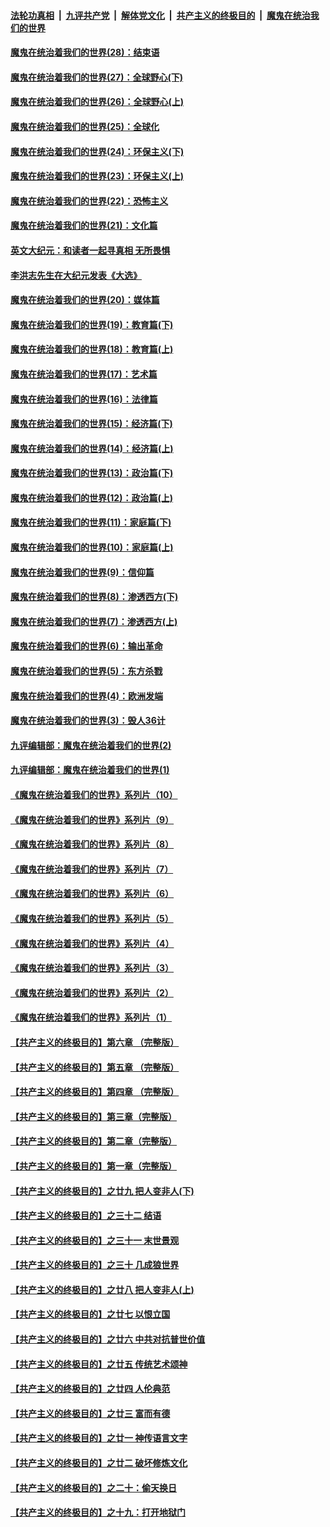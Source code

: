 ####  [法轮功真相](../../../../basic/blob/master/README.md?t=03180401) &nbsp;|&nbsp; [九评共产党](../../../../9ping.md/blob/master/README.md?t=03180401) &nbsp;|&nbsp; [解体党文化](../../../../jtdwh.md/blob/master/README.md?t=03180401)  &nbsp;|&nbsp; [共产主义的终极目的](../../../../gczydzjmd.md/blob/master/README.md?t=03180401) &nbsp;|&nbsp; [魔鬼在统治我们的世界](../../../../mgztzwmdsj.md/blob/master/README.md?t=03180401) 

#### [魔鬼在统治着我们的世界(28)：结束语](../pages/nsc422/n10936246.md?t=03180401) 

#### [魔鬼在统治着我们的世界(27)：全球野心(下)](../pages/nsc422/n10928319.md?t=03180401) 

#### [魔鬼在统治着我们的世界(26)：全球野心(上)](../pages/nsc422/n10900318.md?t=03180401) 

#### [魔鬼在统治着我们的世界(25)：全球化](../pages/nsc422/n10788205.md?t=03180401) 

#### [魔鬼在统治着我们的世界(24)：环保主义(下)](../pages/nsc422/n10695307.md?t=03180401) 

#### [魔鬼在统治着我们的世界(23)：环保主义(上)](../pages/nsc422/n10688613.md?t=03180401) 

#### [魔鬼在统治着我们的世界(22)：恐怖主义](../pages/nsc422/n10614727.md?t=03180401) 

#### [魔鬼在统治着我们的世界(21)：文化篇](../pages/nsc422/n10597706.md?t=03180401) 

#### [英文大纪元：和读者一起寻真相 无所畏惧](../pages/nsc422/n12542027.md?t=03180401) 

#### [李洪志先生在大纪元发表《大选》](../pages/nsc422/n12534746.md?t=03180401) 

#### [魔鬼在统治着我们的世界(20)：媒体篇](../pages/nsc422/n10586579.md?t=03180401) 

#### [魔鬼在统治着我们的世界(19)：教育篇(下)](../pages/nsc422/n10564808.md?t=03180401) 

#### [魔鬼在统治着我们的世界(18)：教育篇(上)](../pages/nsc422/n10526970.md?t=03180401) 

#### [魔鬼在统治着我们的世界(17)：艺术篇](../pages/nsc422/n10499093.md?t=03180401) 

#### [魔鬼在统治着我们的世界(16)：法律篇](../pages/nsc422/n10485969.md?t=03180401) 

#### [魔鬼在统治着我们的世界(15)：经济篇(下)](../pages/nsc422/n10469975.md?t=03180401) 

#### [魔鬼在统治着我们的世界(14)：经济篇(上)](../pages/nsc422/n10457370.md?t=03180401) 

#### [魔鬼在统治着我们的世界(13)：政治篇(下)](../pages/nsc422/n10448270.md?t=03180401) 

#### [魔鬼在统治着我们的世界(12)：政治篇(上)](../pages/nsc422/n10444576.md?t=03180401) 

#### [魔鬼在统治着我们的世界(11)：家庭篇(下)](../pages/nsc422/n10440961.md?t=03180401) 

#### [魔鬼在统治着我们的世界(10)：家庭篇(上)](../pages/nsc422/n10435448.md?t=03180401) 

#### [魔鬼在统治着我们的世界(9)：信仰篇](../pages/nsc422/n10432159.md?t=03180401) 

#### [魔鬼在统治着我们的世界(8)：渗透西方(下)](../pages/nsc422/n10429603.md?t=03180401) 

#### [魔鬼在统治着我们的世界(7)：渗透西方(上)](../pages/nsc422/n10426013.md?t=03180401) 

#### [魔鬼在统治着我们的世界(6)：输出革命](../pages/nsc422/n10421536.md?t=03180401) 

#### [魔鬼在统治着我们的世界(5)：东方杀戮](../pages/nsc422/n10417707.md?t=03180401) 

#### [魔鬼在统治着我们的世界(4)：欧洲发端](../pages/nsc422/n10414890.md?t=03180401) 

#### [魔鬼在统治着我们的世界(3)：毁人36计](../pages/nsc422/n10411583.md?t=03180401) 

#### [九评编辑部：魔鬼在统治着我们的世界(2)](../pages/nsc422/n10410036.md?t=03180401) 

#### [九评编辑部：魔鬼在统治着我们的世界(1)](../pages/nsc422/n10406825.md?t=03180401) 

#### [《魔鬼在统治着我们的世界》系列片（10）](../pages/nsc422/n12292670.md?t=03180401) 

#### [《魔鬼在统治着我们的世界》系列片（9）](../pages/nsc422/n12290859.md?t=03180401) 

#### [《魔鬼在统治着我们的世界》系列片（8）](../pages/nsc422/n12287445.md?t=03180401) 

#### [《魔鬼在统治着我们的世界》系列片（7）](../pages/nsc422/n12283425.md?t=03180401) 

#### [《魔鬼在统治着我们的世界》系列片（6）](../pages/nsc422/n12282314.md?t=03180401) 

#### [《魔鬼在统治着我们的世界》系列片（5）](../pages/nsc422/n12281419.md?t=03180401) 

#### [《魔鬼在统治着我们的世界》系列片（4）](../pages/nsc422/n12274024.md?t=03180401) 

#### [《魔鬼在统治着我们的世界》系列片（3）](../pages/nsc422/n12271322.md?t=03180401) 

#### [《魔鬼在统治着我们的世界》系列片（2）](../pages/nsc422/n12269049.md?t=03180401) 

#### [《魔鬼在统治着我们的世界》系列片（1）](../pages/nsc422/n12267575.md?t=03180401) 

#### [【共产主义的终极目的】第六章 （完整版）](../pages/nsc422/n11428913.md?t=03180401) 

#### [【共产主义的终极目的】第五章 （完整版）](../pages/nsc422/n11428912.md?t=03180401) 

#### [【共产主义的终极目的】第四章 （完整版）](../pages/nsc422/n11428907.md?t=03180401) 

#### [【共产主义的终极目的】第三章（完整版）](../pages/nsc422/n11428848.md?t=03180401) 

#### [【共产主义的终极目的】第二章（完整版）](../pages/nsc422/n11428831.md?t=03180401) 

#### [【共产主义的终极目的】第一章（完整版）](../pages/nsc422/n11417651.md?t=03180401) 

#### [【共产主义的终极目的】之廿九 把人变非人(下)](../pages/nsc422/n11344140.md?t=03180401) 

#### [【共产主义的终极目的】之三十二 结语](../pages/nsc422/n11360535.md?t=03180401) 

#### [【共产主义的终极目的】之三十一 末世景观](../pages/nsc422/n11351129.md?t=03180401) 

#### [【共产主义的终极目的】之三十 几成狼世界](../pages/nsc422/n11348280.md?t=03180401) 

#### [【共产主义的终极目的】之廿八 把人变非人(上)](../pages/nsc422/n11340492.md?t=03180401) 

#### [【共产主义的终极目的】之廿七 以恨立国](../pages/nsc422/n11336944.md?t=03180401) 

#### [【共产主义的终极目的】之廿六 中共对抗普世价值](../pages/nsc422/n11324785.md?t=03180401) 

#### [【共产主义的终极目的】之廿五 传统艺术颂神](../pages/nsc422/n11296396.md?t=03180401) 

#### [【共产主义的终极目的】之廿四 人伦典范](../pages/nsc422/n11296397.md?t=03180401) 

#### [【共产主义的终极目的】之廿三 富而有德](../pages/nsc422/n11283598.md?t=03180401) 

#### [【共产主义的终极目的】之廿一 神传语言文字](../pages/nsc422/n11263265.md?t=03180401) 

#### [【共产主义的终极目的】之廿二 破坏修炼文化](../pages/nsc422/n11245728.md?t=03180401) 

#### [【共产主义的终极目的】之二十：偷天换日](../pages/nsc422/n11238846.md?t=03180401) 

#### [【共产主义的终极目的】之十九：打开地狱门](../pages/nsc422/n11206376.md?t=03180401) 

